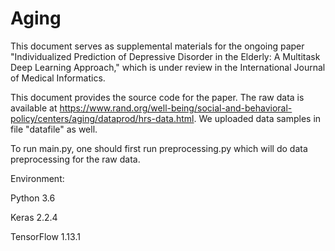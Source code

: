 # Aging

This document serves as supplemental materials for the ongoing paper "Individualized Prediction of Depressive Disorder in the Elderly: A Multitask Deep Learning Approach," which is under review in the International Journal of Medical Informatics.

This document provides the source code for the paper. The raw data is available at https://www.rand.org/well-being/social-and-behavioral-policy/centers/aging/dataprod/hrs-data.html. We uploaded data samples in file "datafile" as well.

To run main.py, one should first run preprocessing.py which will do data preprocessing for the raw data. 

Environment:

Python 3.6

Keras 2.2.4

TensorFlow 1.13.1

